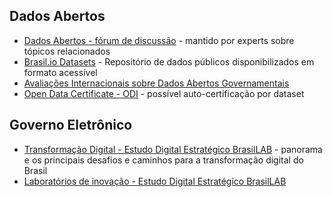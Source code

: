 ## Dados Abertos
- [Dados Abertos - fórum de discussão](https://dadosabertos.social/) - mantido por experts sobre tópicos relacionados
- [Brasil.io Datasets](https://brasil.io/home/) - Repositório de dados públicos disponibilizados em formato acessível
- [Avaliações Internacionais sobre Dados Abertos Governamentais](https://github.com/Andrelamor/repertorio-ppggoc/issues/2)
- [Open Data Certificate - ODI](https://certificates.theodi.org/en/) - possível auto-certificação por dataset

## Governo Eletrônico 
- [Transformação Digital - Estudo Digital Estratégico BrasilLAB](https://transformacaodigital.brazillab.org.br/) - panorama e os principais desafios e caminhos para a transformação digital do Brasil
- [Laboratórios de inovação - Estudo Digital Estratégico BrasilLAB](https://laboratoriosdeinovacao.brazillab.org.br/)
